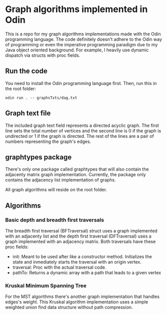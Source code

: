 # Graph algorithms implemented in Odin

This is a repo for my graph algorithms implementations made with the Odin programming language. The code definitely doesn't adhere to the Odin way of programming or even the imperative programming paradigm due to my Java object oriented background. For example, I heavily use dynamic dispatch via structs with proc fields.

## Run the code
You need to install the Odin programming language first. Then, run this in the root folder:
```
odin run . -- graphsTxts/dag.txt  
```

## Graph text file
The included graph text field represents a directed acyclic graph. The first line sets the total number of vertices and the second line is 0 if the graph is undirected or 1 if the graph is directed. The rest of the lines are a pair of numbers representing the graph's edges.

## graphtypes package
There's only one package called graphtypes that will also contain the adjacenty matrix graph implementation. Currently, the package only contains the adjacency list implementation of graphs.

All graph algorithms will reside on the root folder. 

## Algorithms

### Basic depth and breadth first traversals
The breadth first traversal (BFTraversal) struct uses a graph implemented with an adjacenty list and the depth first traversal  (DFTraversal) uses a graph implemented with an adjacency matrix. Both traversals have these proc fields:

 - init: Meant to be used after like a constructor method. Initializes the state and inmediately starts the traversal with an origin vertex.
 - traversal: Proc with the actual traversal code.
 - pathTo: Returns a dynamic array with a path that leads to a given vertex
 
### Kruskal Minimum Spanning Tree
For the MST algorithms there's another graph implementation that handles edges's weight. This Kruskal algorithm implementation uses a simple weighted union find data structure without path compression.
